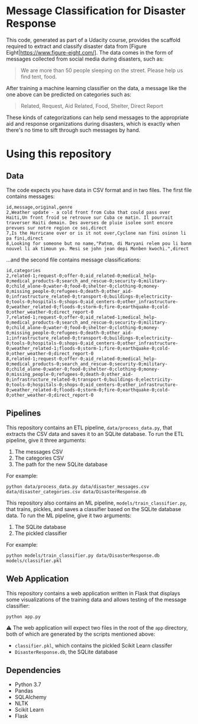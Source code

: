 # Message Classification for Disaster Response

This code, generated as part of a Udacity course, provides the scaffold required to extract and classify disaster data from [Figure Eight|https://www.figure-eight.com/]. The data comes in the form of messages collected from social media during disasters, such as:

> We are more than 50 people sleeping on the street. Please help us find tent, food.

After training a machine learning classifier on the data, a message like the one above can be predicted on categories such as:

> Related, Request, Aid Related, Food, Shelter, Direct Report

These kinds of categorizations can help send messages to the appropriate aid and response organizations during disasters, which is exactly when there's no time to sift through such messages by hand.

# Using this repository

## Data

The code expects you have data in CSV format and in two files. The first file contains messages:

```
id,message,original,genre
2,Weather update - a cold front from Cuba that could pass over Haiti,Un front froid se retrouve sur Cuba ce matin. Il pourrait traverser Haiti demain. Des averses de pluie isolee sont encore prevues sur notre region ce soi,direct
7,Is the Hurricane over or is it not over,Cyclone nan fini osinon li pa fini,direct
8,Looking for someone but no name,"Patnm, di Maryani relem pou li banm nouvel li ak timoun yo. Mesi se john jean depi Monben kwochi.",direct
```

...and the second file contains message classifications:

```
id,categories
2,related-1;request-0;offer-0;aid_related-0;medical_help-0;medical_products-0;search_and_rescue-0;security-0;military-0;child_alone-0;water-0;food-0;shelter-0;clothing-0;money-0;missing_people-0;refugees-0;death-0;other_aid-0;infrastructure_related-0;transport-0;buildings-0;electricity-0;tools-0;hospitals-0;shops-0;aid_centers-0;other_infrastructure-0;weather_related-0;floods-0;storm-0;fire-0;earthquake-0;cold-0;other_weather-0;direct_report-0
7,related-1;request-0;offer-0;aid_related-1;medical_help-0;medical_products-0;search_and_rescue-0;security-0;military-0;child_alone-0;water-0;food-0;shelter-0;clothing-0;money-0;missing_people-0;refugees-0;death-0;other_aid-1;infrastructure_related-0;transport-0;buildings-0;electricity-0;tools-0;hospitals-0;shops-0;aid_centers-0;other_infrastructure-0;weather_related-1;floods-0;storm-1;fire-0;earthquake-0;cold-0;other_weather-0;direct_report-0
8,related-1;request-0;offer-0;aid_related-0;medical_help-0;medical_products-0;search_and_rescue-0;security-0;military-0;child_alone-0;water-0;food-0;shelter-0;clothing-0;money-0;missing_people-0;refugees-0;death-0;other_aid-0;infrastructure_related-0;transport-0;buildings-0;electricity-0;tools-0;hospitals-0;shops-0;aid_centers-0;other_infrastructure-0;weather_related-0;floods-0;storm-0;fire-0;earthquake-0;cold-0;other_weather-0;direct_report-0
```

## Pipelines

This repository contains an ETL pipeline, `data/process_data.py`, that extracts the CSV data and saves it to an SQLite database. To run the ETL pipeline, give it three arguments:

1. The messages CSV
2. The categories CSV
3. The path for the new SQLite database

For example:

`python data/process_data.py data/disaster_messages.csv data/disaster_categories.csv data/DisasterResponse.db`

This repository also contains an ML pipeline, `models/train_classifier.py`, that trains, pickles, and saves a classifier based on the SQLite database data. To run the ML pipeline, give it two arguments:

1. The SQLite database
2. The pickled classifier

For example:

`python models/train_classifier.py data/DisasterResponse.db models/classifier.pkl`

## Web Application

This repository contains a web application written in Flask that displays some visualizations of the training data and allows testing of the message classifier:

`python app.py`

:warning: The web application will expect two files in the root of the `app` directory, both of which are generated by the scripts mentioned above:

- `classifier.pkl`, which contains the pickled Scikit Learn classifer
- `DisasterResponse.db`, the SQLite database

## Dependencies

- Python 3.7
- Pandas
- SQLAlchemy
- NLTK
- Scikit Learn
- Flask

